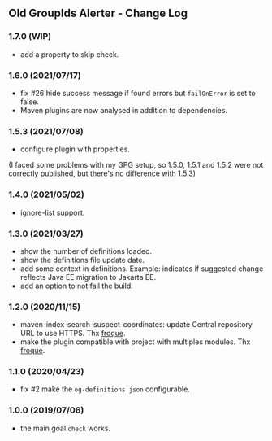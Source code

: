 ## Old GroupIds Alerter - Change Log

### 1.7.0 (WIP)
* add a property to skip check.

### 1.6.0 (2021/07/17)
* fix #26 hide success message if found errors but `failOnError` is set to false.
* Maven plugins are now analysed in addition to dependencies.

### 1.5.3 (2021/07/08)
* configure plugin with properties.

(I faced some problems with my GPG setup, so 1.5.0, 1.5.1 and 1.5.2 were not correctly published, but there's no difference with 1.5.3)

### 1.4.0 (2021/05/02)
* ignore-list support.

### 1.3.0 (2021/03/27)
* show the number of definitions loaded.
* show the definitions file update date.
* add some context in definitions. Example: indicates if suggested change reflects Java EE migration to Jakarta EE.
* add an option to not fail the build.

### 1.2.0 (2020/11/15)
* maven-index-search-suspect-coordinates: update Central repository URL to use HTTPS. Thx [froque](https://github.com/froque).
* make the plugin compatible with project with multiples modules. Thx [froque](https://github.com/froque).

### 1.1.0 (2020/04/23)
* fix #2 make the `og-definitions.json` configurable.

### 1.0.0 (2019/07/06)
* the main goal `check` works.
